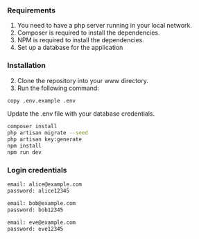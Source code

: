 
### Requirements
1. You need to have a php server running in your local network.
2. Composer is required to install the dependencies.
3. NPM is required to install the dependencies.
4. Set up a database for the application

### Installation
2. Clone the repository into your www directory.
3. Run the following command:

```bash
copy .env.example .env
```
Update the .env file with your database credentials.

```bash
composer install
php artisan migrate --seed
php artisan key:generate
npm install
npm run dev
```

### Login credentials

```bash
email: alice@example.com
password: alice12345

email: bob@example.com
password: bob12345

email: eve@example.com
password: eve12345
```
